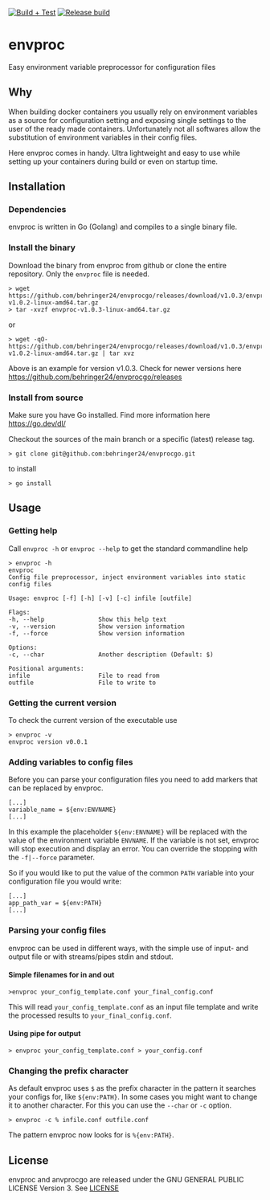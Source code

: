 [![Build + Test](https://github.com/behringer24/envprocgo/actions/workflows/go.yml/badge.svg)](https://github.com/behringer24/envprocgo/actions/workflows/go.yml)
[![Release build](https://github.com/behringer24/envprocgo/actions/workflows/release.yml/badge.svg)](https://github.com/behringer24/envprocgo/actions/workflows/release.yml)
# envproc
Easy environment variable preprocessor for configuration files

## Why
When building docker containers you usually rely on environment variables as a source for configuration setting and exposing single settings to the user of the ready made containers. Unfortunately not all softwares allow the substitution of environment variables in their config files.

Here envproc comes in handy. Ultra lightweight and easy to use while setting up your containers during build or even on startup time.

## Installation

### Dependencies
envproc is written in Go (Golang) and compiles to a single binary file.

### Install the binary
Download the binary from envproc from github or clone the entire repository. Only the `envproc` file is needed. 

``` /bin/bash
> wget https://github.com/behringer24/envprocgo/releases/download/v1.0.3/envproc-v1.0.2-linux-amd64.tar.gz
> tar -xvzf envproc-v1.0.3-linux-amd64.tar.gz
```

or

``` /bin/bash
> wget -qO- https://github.com/behringer24/envprocgo/releases/download/v1.0.3/envproc-v1.0.2-linux-amd64.tar.gz | tar xvz
```

Above is an example for version v1.0.3. Check for newer versions here https://github.com/behringer24/envprocgo/releases

### Install from source
Make sure you have Go installed. Find more information here https://go.dev/dl/

Checkout the sources of the main branch or a specific (latest) release tag.

``` /bin/bash
> git clone git@github.com:behringer24/envprocgo.git
```

to install

``` /bin/bash
> go install
```

## Usage

### Getting help
Call `envproc -h` or `envproc --help` to get the standard commandline help

``` /bin/bash
> envproc -h
envproc
Config file preprocessor, inject environment variables into static config files

Usage: envproc [-f] [-h] [-v] [-c] infile [outfile]

Flags:
-h, --help               Show this help text
-v, --version            Show version information
-f, --force              Show version information

Options:
-c, --char               Another description (Default: $)

Positional arguments:
infile                   File to read from
outfile                  File to write to
```

### Getting the current version
To check the current version of the executable use

``` /bin/bash
> envproc -v
envproc version v0.0.1
```

### Adding variables to config files
Before you can parse your configuration files you need to add markers that can be replaced by envproc.

```
[...]
variable_name = ${env:ENVNAME}
[...]
```

In this example the placeholder `${env:ENVNAME}` will be replaced with the value of the environment variable `ENVNAME`. If the variable is not set, envproc will stop execution and display an error. You can override the stopping with the `-f|--force` parameter.

So if you would like to put the value of the common `PATH` variable into your configuration file you would write:
```
[...]
app_path_var = ${env:PATH}
[...]
```

### Parsing your config files
envproc can be used in different ways, with the simple use of input- and output file or with streams/pipes stdin and stdout.

#### Simple filenames for in and out
```
>envproc your_config_template.conf your_final_config.conf
```

This will read `your_config_template.conf` as an input file template and write the processed results to `your_final_config.conf`.

#### Using pipe for output
```
> envproc your_config_template.conf > your_config.conf
```

### Changing the prefix character
As default envproc uses `$` as the prefix character in the pattern it searches your configs for, like `${env:PATH}`. In some cases you might want to change it to another character. For this you can use the `--char` or `-c` option.

```
> envproc -c % infile.conf outfile.conf
```

The pattern envproc now looks for is `%{env:PATH}`.

## License

envproc and anvprocgo are released under the GNU GENERAL PUBLIC LICENSE Version 3. See [LICENSE](https://github.com/behringer24/envprocgo/blob/main/LICENSE)